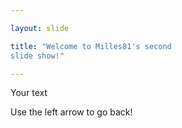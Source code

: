```yaml
---

layout: slide

title: "Welcome to Milles81's second
slide show!"

---
```


Your text

Use the left arrow to go back!
